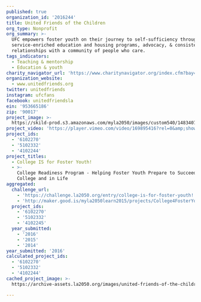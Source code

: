 ```yaml
---
published: true
organization_id: '2016244'
title: United Friends of the Children
org_type: Nonprofit
org_summary: >-
  UFC empowers foster youth on their journey to self-sufficiency through
  service-enriched education and housing programs, advocacy, & consistent
  relationships with a community of people who care.
tags_indicators:
  - Teaching & mentorship
  - Education & youth
charity_navigator_url: 'https://www.charitynavigator.org/index.cfm?bay=search.profile&ein=953665186'
organization_website:
  - www.unitedfriends.org
twitter: unitedfriends
instagram: ufcfans
facebook: unitedfriendsla
ein: '953665186'
zip: '90017'
project_image: >-
  https://skild-prod.s3.amazonaws.com/myla2050/images/custom540/1483407105741-team91.jpg
project_video: 'https://player.vimeo.com/video/169895416?rel=0&amp;showinfo=0'
project_ids:
  - '6102270'
  - '5102332'
  - '4102244'
project_titles:
  - College IS for Foster Youth!
  - >-
    College Readiness Program - Helping Foster Youth Prepare to Succeed in
    College and in Life
aggregated:
  challenge_url:
    - 'https://challenge.la2050.org/entry/college-is-for-foster-youth!'
    - 'http://maker.good.is/myla2050learn2015/projects/College4FosterYouth.html'
  project_ids:
    - '6102270'
    - '5102332'
    - '4102245'
  year_submitted:
    - '2016'
    - '2015'
    - '2014'
year_submitted: '2016'
calculated_project_ids:
  - '6102270'
  - '5102332'
  - '4102244'
cached_project_image: >-
  https://archive-assets.la2050.org/images/united-friends-of-the-children/skild-prod.s3.amazonaws.com/myla2050/images/custom540/1483407105741-team91.jpg

---
```

